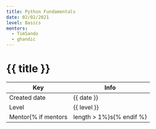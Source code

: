 ```yaml
---
title: Python Fundamentals
date: 02/02/2021
level: Basics
mentors: 
  - TimSando
  - ghandic
---
```


# {{ title }}

| Key | Info |
|-----|-------|
| Created date | {{ date }} |
| Level | {{ level }} |
| Mentor{% if mentors|length > 1%}s{% endif %} | {% for mentor in mentors %}<a href="/contributing/#mentor-{{ mentor }}"><img style="border-radius:50%;width:50px;height:50px;margin-right:8px;" src="https://github.com/{{ mentor }}.png"></a>{% endfor %} |